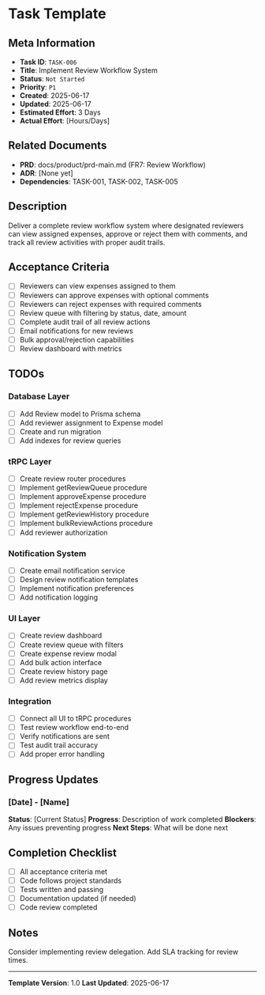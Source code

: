 # Task Template

## Meta Information

- **Task ID**: `TASK-006`
- **Title**: Implement Review Workflow System
- **Status**: `Not Started`
- **Priority**: `P1`
- **Created**: 2025-06-17
- **Updated**: 2025-06-17
- **Estimated Effort**: 3 Days
- **Actual Effort**: [Hours/Days]

## Related Documents

- **PRD**: docs/product/prd-main.md (FR7: Review Workflow)
- **ADR**: [None yet]
- **Dependencies**: TASK-001, TASK-002, TASK-005

## Description

Deliver a complete review workflow system where designated reviewers can view assigned expenses, approve or reject them with comments, and track all review activities with proper audit trails.

## Acceptance Criteria

- [ ] Reviewers can view expenses assigned to them
- [ ] Reviewers can approve expenses with optional comments
- [ ] Reviewers can reject expenses with required comments
- [ ] Review queue with filtering by status, date, amount
- [ ] Complete audit trail of all review actions
- [ ] Email notifications for new reviews
- [ ] Bulk approval/rejection capabilities
- [ ] Review dashboard with metrics

## TODOs

### Database Layer
- [ ] Add Review model to Prisma schema
- [ ] Add reviewer assignment to Expense model
- [ ] Create and run migration
- [ ] Add indexes for review queries

### tRPC Layer
- [ ] Create review router procedures
- [ ] Implement getReviewQueue procedure
- [ ] Implement approveExpense procedure
- [ ] Implement rejectExpense procedure
- [ ] Implement getReviewHistory procedure
- [ ] Implement bulkReviewActions procedure
- [ ] Add reviewer authorization

### Notification System
- [ ] Create email notification service
- [ ] Design review notification templates
- [ ] Implement notification preferences
- [ ] Add notification logging

### UI Layer
- [ ] Create review dashboard
- [ ] Create review queue with filters
- [ ] Create expense review modal
- [ ] Add bulk action interface
- [ ] Create review history page
- [ ] Add review metrics display

### Integration
- [ ] Connect all UI to tRPC procedures
- [ ] Test review workflow end-to-end
- [ ] Verify notifications are sent
- [ ] Test audit trail accuracy
- [ ] Add proper error handling

## Progress Updates

### [Date] - [Name]
**Status**: [Current Status]
**Progress**: Description of work completed
**Blockers**: Any issues preventing progress
**Next Steps**: What will be done next

## Completion Checklist

- [ ] All acceptance criteria met
- [ ] Code follows project standards
- [ ] Tests written and passing
- [ ] Documentation updated (if needed)
- [ ] Code review completed

## Notes

Consider implementing review delegation. Add SLA tracking for review times.

---

**Template Version**: 1.0
**Last Updated**: 2025-06-17
